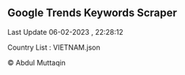 

## Google Trends Keywords Scraper 
 
Last Update 06-02-2023 , 22:28:12

Country List :
VIETNAM.json



© Abdul Muttaqin 
